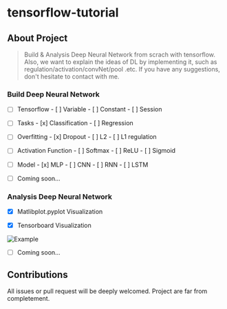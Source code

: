 # tensorflow-tutorial
## About Project

> Build & Analysis Deep Neural Network from scrach with tensorflow. Also, we want to explain the ideas of DL by implementing it, such as regulation/activation/convNet/pool .etc. If you have any suggestions, don't hesitate to contact with me. 

### Build Deep Neural Network

- [ ] Tensorflow
      - [ ] Variable
      - [ ] Constant
      - [ ] Session
- [ ] Tasks
      - [x] Classification
      - [ ] Regression
- [ ] Overfitting
      - [x] Dropout
      - [ ] L2
      - [ ] L1 regulation
- [ ] Activation Function
      - [ ] Softmax
      - [ ] ReLU
      - [ ] Sigmoid
- [ ] Model
      - [x] MLP
      - [ ] CNN
      - [ ] RNN
      - [ ] LSTM
- [ ] Coming soon...


### Analysis Deep Neural Network

- [x] Matlibplot.pyplot Visualization

- [x] Tensorboard Visualization

![Example](https://ws1.sinaimg.cn/large/006tNc79gy1fjvu8r3x7sj30ly0hr757.jpg)

- [ ] Coming soon...



## Contributions

All issues or pull request will be deeply welcomed. Project are far from completement.